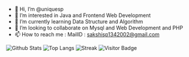 - 👋 Hi, I’m @uniquesp
- 👀 I’m interested in Java and Frontend Web Development
- 🌱 I’m currently learning Data Structure and Algorithm
- 💞️ I’m looking to collaborate on Mysql and Web Development and PHP
- 📫 How to reach me : MailID : sakshisp1342002@gmail.com


![Github Stats](https://github-readme-stats.vercel.app/api?username=uniquesp&count_private=true&show_icons=true&include_all_commits=true)
![Top Langs](https://github-readme-stats.vercel.app/api/top-langs/?username=uniquesp&hide=TeX&layout=compact)
![Streak](https://visitor-badge.laobi.icu/badge?page_id=uniquesp.uniquesp)
![Visitor Badge](https://github-readme-streak-stats.herokuapp.com/?page_id=uniquesp.uniquesp)
<!-- <p><img align="center" src="https://github-readme-streak-stats.herokuapp.com/?user=uniquesp&" alt="uniquesp" /></p> -->
<!---
uniquesp/uniquesp is a ✨ special ✨ repository because its `README.md` (this file) appears on your GitHub profile.
You can click the Preview link to take a look at your changes.
--->
